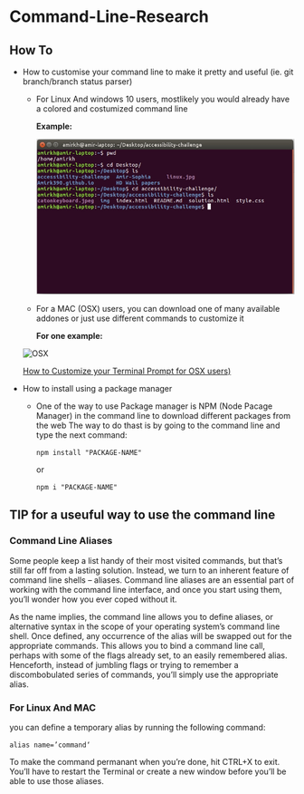 # Command-Line-Research

## How To
+ How to customise your command line to make it pretty and useful (ie. git branch/branch status parser)

     + For Linux And windows 10 users, mostlikely you would already have a colored and costumized command line

       **Example:**

       ![linux](https://github.com/Amirk390/Command-Line-Research/blob/master/linux.jpg)
      
     + For a MAC (OSX) users, you can download one of many available addones or just use different commands to customize it
       
       **For one example:**
     
     ![OSX](http://cdn.osxdaily.com/wp-content/uploads/2006/12/custom-terminal-prompt-mac-610x229.jpg)
     
     [How to Customize your Terminal Prompt for OSX users)](http://osxdaily.com/2006/12/11/how-to-customize-your-terminal-prompt/)
  
+ How to install using a package manager

  + One of the way to use Package manager is NPM (Node Pacage Manager) in the command line to download different packages from the web
    The way to do thast is by going to the command line and type the next command: 
    
        npm install "PACKAGE-NAME"

     or    

        npm i "PACKAGE-NAME"


##
## TIP for a useuful way to use the command line
 
 ### Command Line Aliases
 
Some people keep a list handy of their most visited commands, but that’s still far off from a lasting solution. Instead, we turn to an inherent feature of command line shells – aliases. Command line aliases are an essential part of working with the command line interface, and once you start using them, you’ll wonder how you ever coped without it.

As the name implies, the command line allows you to define aliases, or alternative syntax in the scope of your operating system’s command line shell. Once defined, any occurrence of the alias will be swapped out for the appropriate commands. This allows you to bind a command line call, perhaps with some of the flags already set, to an easily remembered alias. Henceforth, instead of jumbling flags or trying to remember a discombobulated series of commands, you’ll simply use the appropriate alias.

### For Linux And MAC

 you can define a temporary alias by running the following command:
 
    alias name=’command‘
    
To make the command permanant when you’re done, hit CTRL+X to exit. 
You’ll have to restart the Terminal or create a new window before you’ll be able to use those aliases.
    
